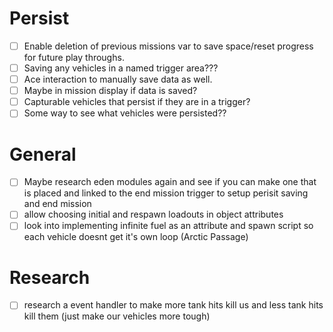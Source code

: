 # Persist
- [ ] Enable deletion of previous missions var to save space/reset progress for future play throughs.  
- [ ] Saving any vehicles in a named trigger area???  
- [ ] Ace interaction to manually save data as well.  
- [ ] Maybe in mission display if data is saved?  
- [ ] Capturable vehicles that persist if they are in a trigger?  
- [ ] Some way to see what vehicles were persisted??  

# General 
- [ ] Maybe research eden modules again and see if you can make one that is placed and linked to the end mission trigger to setup perisit saving and end mission
- [ ] allow choosing initial and respawn loadouts in object attributes
- [ ] look into implementing infinite fuel as an attribute and spawn script so each vehicle doesnt get it's own loop (Arctic Passage)

# Research
- [ ] research a event handler to make more tank hits kill us and less tank hits kill them (just make our vehicles more tough)